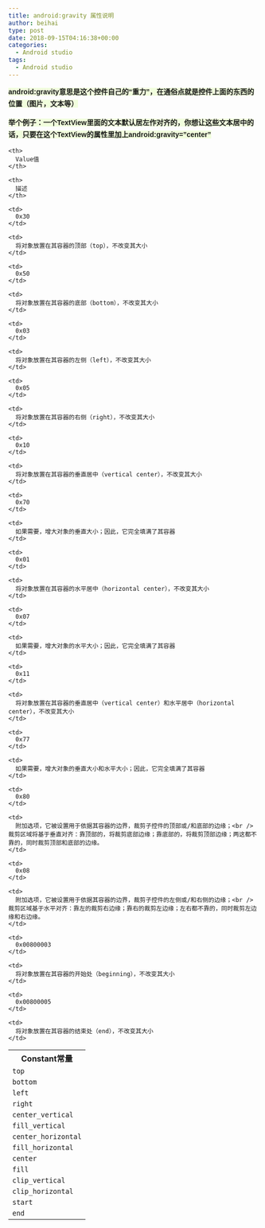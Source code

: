 ```yaml
---
title: android:gravity 属性说明
author: beihai
type: post
date: 2018-09-15T04:16:38+00:00
categories:
  - Android studio
tags:
  - Android studio
---
```

**<span style="text-align: left; text-transform: none; line-height: 24px; text-indent: 0px; letter-spacing: normal; font-family: arial,'courier new',courier,'宋体',monospace; font-size: 14px; font-style: normal; font-variant: normal; text-decoration: none; word-spacing: 0px; display: inline !important; white-space: pre-wrap; word-break: break-all; word-wrap: break-word; orphans: 2; float: none; -webkit-text-stroke-width: 0px; background-color: #f1fedd;">android:gravity意思是这个控件自己的“重力”，在通俗点就是控件上面的东西的位置（图片，文本等）</span>**<!--more-->


  
**<span style="text-align: left; text-transform: none; line-height: 24px; text-indent: 0px; letter-spacing: normal; font-family: arial,'courier new',courier,'宋体',monospace; font-size: 14px; font-style: normal; font-variant: normal; text-decoration: none; word-spacing: 0px; display: inline !important; white-space: pre-wrap; word-break: break-all; word-wrap: break-word; orphans: 2; float: none; -webkit-text-stroke-width: 0px; background-color: #f1fedd;">举个例子：一个TextView里面的文本默认居左作对齐的，你想让这些文本居中的话，只要在这个TextView的属性里加上android:gravity=&#8221;center&#8221;</span>**

<table>
  <tr>
    <th>
      Constant常量
    </th>
    
    <th>
      Value值
    </th>
    
    <th>
      描述
    </th>
  </tr>
  
  <tr>
    <td>
      <code>top</code>
    </td>
    
    <td>
      0x30
    </td>
    
    <td>
      将对象放置在其容器的顶部（top），不改变其大小
    </td>
  </tr>
  
  <tr>
    <td>
      <code>bottom</code>
    </td>
    
    <td>
      0x50
    </td>
    
    <td>
      将对象放置在其容器的底部（bottom），不改变其大小
    </td>
  </tr>
  
  <tr>
    <td>
      <code>left</code>
    </td>
    
    <td>
      0x03
    </td>
    
    <td>
      将对象放置在其容器的左侧（left），不改变其大小
    </td>
  </tr>
  
  <tr>
    <td>
      <code>right</code>
    </td>
    
    <td>
      0x05
    </td>
    
    <td>
      将对象放置在其容器的右侧（right），不改变其大小
    </td>
  </tr>
  
  <tr>
    <td>
      <code>center_vertical</code>
    </td>
    
    <td>
      0x10
    </td>
    
    <td>
      将对象放置在其容器的垂直居中（vertical center），不改变其大小
    </td>
  </tr>
  
  <tr>
    <td>
      <code>fill_vertical</code>
    </td>
    
    <td>
      0x70
    </td>
    
    <td>
      如果需要，增大对象的垂直大小；因此，它完全填满了其容器
    </td>
  </tr>
  
  <tr>
    <td>
      <code>center_horizontal</code>
    </td>
    
    <td>
      0x01
    </td>
    
    <td>
      将对象放置在其容器的水平居中（horizontal center），不改变其大小
    </td>
  </tr>
  
  <tr>
    <td>
      <code>fill_horizontal</code>
    </td>
    
    <td>
      0x07
    </td>
    
    <td>
      如果需要，增大对象的水平大小；因此，它完全填满了其容器
    </td>
  </tr>
  
  <tr>
    <td>
      <code>center</code>
    </td>
    
    <td>
      0x11
    </td>
    
    <td>
      将对象放置在其容器的垂直居中（vertical center）和水平居中（horizontal center），不改变其大小
    </td>
  </tr>
  
  <tr>
    <td>
      <code>fill</code>
    </td>
    
    <td>
      0x77
    </td>
    
    <td>
      如果需要，增大对象的垂直大小和水平大小；因此，它完全填满了其容器
    </td>
  </tr>
  
  <tr>
    <td>
      <code>clip_vertical</code>
    </td>
    
    <td>
      0x80
    </td>
    
    <td>
      附加选项，它被设置用于依据其容器的边界，裁剪子控件的顶部或/和底部的边缘；<br /> 裁剪区域将基于垂直对齐：靠顶部的，将裁剪底部边缘；靠底部的，将裁剪顶部边缘；两这都不靠的，同时裁剪顶部和底部的边缘。
    </td>
  </tr>
  
  <tr>
    <td>
      <code>clip_horizontal</code>
    </td>
    
    <td>
      0x08
    </td>
    
    <td>
      附加选项，它被设置用于依据其容器的边界，裁剪子控件的左侧或/和右侧的边缘；<br /> 裁剪区域基于水平对齐：靠左的裁剪右边缘；靠右的裁剪左边缘；左右都不靠的，同时裁剪左边缘和右边缘。
    </td>
  </tr>
  
  <tr>
    <td>
      <code>start</code>
    </td>
    
    <td>
      0x00800003
    </td>
    
    <td>
      将对象放置在其容器的开始处（beginning），不改变其大小
    </td>
  </tr>
  
  <tr>
    <td>
      <code>end</code>
    </td>
    
    <td>
      0x00800005
    </td>
    
    <td>
      将对象放置在其容器的结束处（end），不改变其大小
    </td>
  </tr>
</table>

&nbsp;
  
&nbsp;